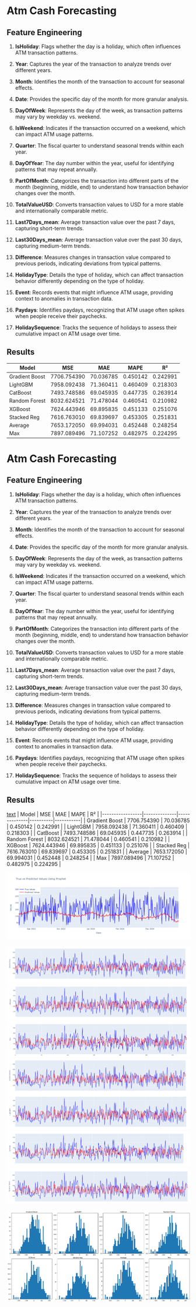 # Atm Cash Forecasting

## Feature Engineering


1. **IsHoliday**: Flags whether the day is a holiday, which often influences ATM transaction patterns.

2. **Year**: Captures the year of the transaction to analyze trends over different years.

3. **Month**: Identifies the month of the transaction to account for seasonal effects.

4. **Date**: Provides the specific day of the month for more granular analysis.

5. **DayOfWeek**: Represents the day of the week, as transaction patterns may vary by weekday vs. weekend.

6. **IsWeekend**: Indicates if the transaction occurred on a weekend, which can impact ATM usage patterns.

7. **Quarter**: The fiscal quarter to understand seasonal trends within each year.

8. **DayOfYear**: The day number within the year, useful for identifying patterns that may repeat annually.

9. **PartOfMonth**: Categorizes the transaction into different parts of the month (beginning, middle, end) to understand how transaction behavior changes over the month.

10. **TotalValueUSD**: Converts transaction values to USD for a more stable and internationally comparable metric.

11. **Last7Days_mean**: Average transaction value over the past 7 days, capturing short-term trends.

12. **Last30Days_mean**: Average transaction value over the past 30 days, capturing medium-term trends.

13. **Difference**: Measures changes in transaction value compared to previous periods, indicating deviations from typical patterns.

14. **HolidayType**: Details the type of holiday, which can affect transaction behavior differently depending on the type of holiday.

15. **Event**: Records events that might influence ATM usage, providing context to anomalies in transaction data.

16. **Paydays**: Identifies paydays, recognizing that ATM usage often spikes when people receive their paychecks.

17. **HolidaySequence**: Tracks the sequence of holidays to assess their cumulative impact on ATM usage over time.

## Results

| Model           | MSE          | MAE          | MAPE     | R²        |
|-----------------|--------------|--------------|----------|-----------|
| Gradient Boost  | 7706.754390   | 70.036785     | 0.450142 | 0.242991  |
| LightGBM        | 7958.092438   | 71.360411     | 0.460409 | 0.218303  |
| CatBoost        | 7493.748586   | 69.045935     | 0.447735 | 0.263914  |
| Random Forest   | 8032.624521   | 71.478044     | 0.460541 | 0.210982  |
| XGBoost         | 7624.443946   | 69.895835     | 0.451133 | 0.251076  |
| Stacked Reg     | 7616.763010   | 69.839697     | 0.453305 | 0.251831  |
| Average         | 7653.172050   | 69.994031     | 0.452448 | 0.248254  |
| Max             | 7897.089496   | 71.107252     | 0.482975 | 0.224295  |

# Atm Cash Forecasting

## Feature Engineering


1. **IsHoliday**: Flags whether the day is a holiday, which often influences ATM transaction patterns.

2. **Year**: Captures the year of the transaction to analyze trends over different years.

3. **Month**: Identifies the month of the transaction to account for seasonal effects.

4. **Date**: Provides the specific day of the month for more granular analysis.

5. **DayOfWeek**: Represents the day of the week, as transaction patterns may vary by weekday vs. weekend.

6. **IsWeekend**: Indicates if the transaction occurred on a weekend, which can impact ATM usage patterns.

7. **Quarter**: The fiscal quarter to understand seasonal trends within each year.

8. **DayOfYear**: The day number within the year, useful for identifying patterns that may repeat annually.

9. **PartOfMonth**: Categorizes the transaction into different parts of the month (beginning, middle, end) to understand how transaction behavior changes over the month.

10. **TotalValueUSD**: Converts transaction values to USD for a more stable and internationally comparable metric.

11. **Last7Days_mean**: Average transaction value over the past 7 days, capturing short-term trends.

12. **Last30Days_mean**: Average transaction value over the past 30 days, capturing medium-term trends.

13. **Difference**: Measures changes in transaction value compared to previous periods, indicating deviations from typical patterns.

14. **HolidayType**: Details the type of holiday, which can affect transaction behavior differently depending on the type of holiday.

15. **Event**: Records events that might influence ATM usage, providing context to anomalies in transaction data.

16. **Paydays**: Identifies paydays, recognizing that ATM usage often spikes when people receive their paychecks.

17. **HolidaySequence**: Tracks the sequence of holidays to assess their cumulative impact on ATM usage over time.

## Results
[text](true_vs_predicted_models.html)
| Model           | MSE          | MAE          | MAPE     | R²        |
|-----------------|--------------|--------------|----------|-----------|
| Gradient Boost  | 7706.754390   | 70.036785     | 0.450142 | 0.242991  |
| LightGBM        | 7958.092438   | 71.360411     | 0.460409 | 0.218303  |
| CatBoost        | 7493.748586   | 69.045935     | 0.447735 | 0.263914  |
| Random Forest   | 8032.624521   | 71.478044     | 0.460541 | 0.210982  |
| XGBoost         | 7624.443946   | 69.895835     | 0.451133 | 0.251076  |
| Stacked Reg     | 7616.763010   | 69.839697     | 0.453305 | 0.251831  |
| Average         | 7653.172050   | 69.994031     | 0.452448 | 0.248254  |
| Max             | 7897.089496   | 71.107252     | 0.482975 | 0.224295  |

![alt text](ss.png)


![alt text](<Screenshot 2024-07-25 193925.png>)
![alt text](<Screenshot 2024-07-25 193929.png>)
![alt text](<Screenshot 2024-07-25 193933.png>)
![alt text](<Screenshot 2024-07-25 193855.png>)
![alt text](<Screenshot 2024-07-25 193903.png>)
![alt text](<Screenshot 2024-07-25 193909.png>)
![alt text](<Screenshot 2024-07-25 193915.png>)

![alt text](output.png)